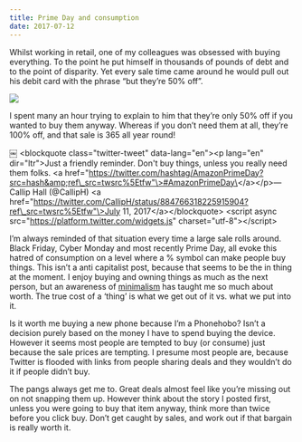 ```yaml
---
title: Prime Day and consumption
date: 2017-07-12
---
```

Whilst working in retail, one of my colleagues was obsessed with buying everything. To the point he put himself in thousands of pounds of debt and to the point of disparity. Yet every sale time came around he would pull out his debit card with the phrase “but they’re 50% off”.

![][image-1]

I spent many an hour trying to explain to him that they’re only 50% off if you wanted to buy them anyway. Whereas if you don’t need them at all, they’re 100% off, and that sale is 365 all year round!

￼ \<blockquote class="twitter-tweet" data-lang="en"\>\<p lang="en" dir="ltr"\>Just a friendly reminder. Don&#39;t buy things, unless you really need them folks. \<a href="https://twitter.com/hashtag/AmazonPrimeDay?src=hash&amp;ref\_src=twsrc%5Etfw"\>#AmazonPrimeDay\</a\>\</p\>&mdash; Callip Hall (@CallipH) \<a href="https://twitter.com/CallipH/status/884766318225915904?ref\_src=twsrc%5Etfw"\>July 11, 2017\</a\>\</blockquote\> \<script async src="https://platform.twitter.com/widgets.js" charset="utf-8"\>\</script\> 

I’m always reminded of that situation every time a large sale rolls around. Black Friday, Cyber Monday and most recently Prime Day, all evoke this hatred of consumption on a level where a % symbol can make people buy things.
This isn’t a anti capitalist post, because that seems to be the in thing at the moment. I enjoy buying and owning things as much as the next person, but an awareness of [minimalism][1] has taught me so much about worth. The true cost of a ‘thing’ is what we get out of it vs. what we put into it.

Is it worth me buying a new phone because I’m a Phonehobo? Isn’t a decision purely based on the money I have to spend buying the device. However it seems most people are tempted to buy (or consume) just because the sale prices are tempting. I presume most people are, because Twitter is flooded with links from people sharing deals and they wouldn’t do it if people didn’t buy.

The pangs always get me to. Great deals almost feel like you’re missing out on not snapping them up. However think about the story I posted first, unless you were going to buy that item anyway, think more than twice before you click buy. Don’t get caught by sales, and work out if that bargain is really worth it.

[1]:	https://minimalismfilm.com

[image-1]:	https://cdn-images-1.medium.com/max/800/1*5jrIxKxZN38P_PPrYD5o9Q.jpeg